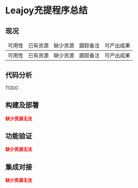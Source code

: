 # Leajoy充提程序总结

## 现况

<table>
  <thead>
    <tr>
      <td>可用性</td>
      <td>已有资源</td>
      <td>缺少资源</td>
      <td>跟踪备注</td>
      <td>可产出成果</td>
    </tr>
  </thead>
  <tbody>
    <tr>
      <td>可用性</td>
      <td>已有资源</td>
      <td>缺少资源</td>
      <td>跟踪备注</td>
      <td>可产出成果</td>
    </tr>
  </tbody>
</table>

## 代码分析

TODO

## 构建及部署

<span style="color:red">**缺少资源无法**</span>

## 功能验证

<span style="color:red">**缺少资源无法**</span>

## 集成对接

<span style="color:red">**缺少资源无法**</span>


